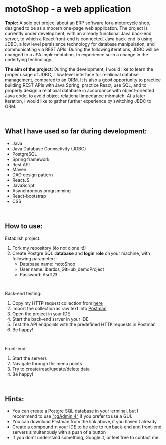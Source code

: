 # motoShop - a web application

**Topic:** A solo pet project about an ERP software for a motorcycle shop, designed to be as a modern one-page web application.
The project is currently under development, with an already functional Java back-end server, to which a React front-end is connected. Java back-end is using JDBC, a low level persistence technology for database manipulation, and communicating via REST APIs. During the following iterations, JDBC will be changed to a JPA implementation, to experience such a change in the underlying technology.

**The aim of the project:** During the development, I would like to learn the proper usage of JDBC, a low level interface for
relational databse management, compared to an ORM. It is also a good opportunity to practice building REST APIs with Java Spring,
practice React, use SQL, and to properly design a relational database in accordance with object-oriented Java code,
to avoid object-relational impedance mismatch. At a later iteration, I would like to gather further experience by switching JBDC to ORM.

<br>

## What I have used so far during development:
- Java
- Java Database Connectivity (JDBC)
- PostgreSQL
- Spring framework
- Rest API
- Maven
- DAO design pattern
- ReactJS
- JavaScript
- Asynchronous programming
- React-bootstrap
- CSS

<br>

## How to use:
Establish project:
1. Fork my repository (do not clone it!)
2. Create Postgre SQL **database** and **login role** on your machine, with following parameters:
    - Database name: motoShop
    - User name: ibardos_GitHub_demoProject
    - Password: Asd123

<br>

Back-end testing:
1. Copy my HTTP request collection from <a href="https://api.postman.com/collections/22591207-510d8b2d-6452-4c05-8071-69a0f6f49f3c?access_key=PMAT-01GP9E5JR8QAT02N5377EF28MQ">here</a>
2. Import the collection as raw text into <a href="https://www.postman.com/downloads/">Postman</a>
3. Open the project in your IDE
4. Start the back-end server in your IDE
5. Test the API endpoints with the predefined HTTP requests in Postman
6. Be happy!

<br>

Front-end:
1. Start the servers
2. Navigate through the menu points
3. Try to create/read/update/delete data
4. Be happy!

<br>

## Hints:
- You can create a Postgre SQL database in your terminal, but I recommend to use <a href="https://www.pgadmin.org/download/">"pgAdmin 4"</a> if you prefer to use a GUI.
- You can download Postman from the link above, if you haven't already.
- Create a compound in your IDE to be able to run back-end and front-end servers simultanously with a push of a button
- If you don't understand something, Google it, or feel free to contact me.
